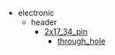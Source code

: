 * electronic
  * header
    * [2x17_34_pin](electronic/header/2x17_34_pin)
      * [through_hole](electronic/header/2x17_34_pin/through_hole)
